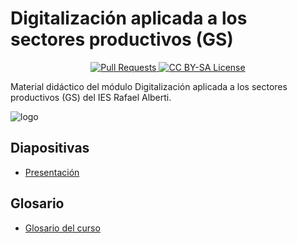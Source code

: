 # Digitalización aplicada a los sectores productivos (GS)

<p align="center">
  <a href="https://github.com/DavidLMS/material-modelos-ia/pulls">
    <img src="https://img.shields.io/badge/PRs-welcome-brightgreen.svg?longCache=true" alt="Pull Requests">
  </a>
  <a href="LICENSE">
      <img src="https://img.shields.io/badge/License-CC%20BY--SA%204.0-lightgrey.svg?longCache=true" alt="CC BY-SA License">
    </a>
</p>

Material didáctico del módulo Digitalización aplicada a los sectores productivos (GS) del IES Rafael Alberti.

![logo][logo-image]

[logo-image]: https://github.com/DavidLMS/material-modelos-ia/blob/main/logos/portada-moodle.png?raw=true

## Diapositivas

* [Presentación](/slides/presentacion.html)

## Glosario

* [Glosario del curso](/docs/glosario)
